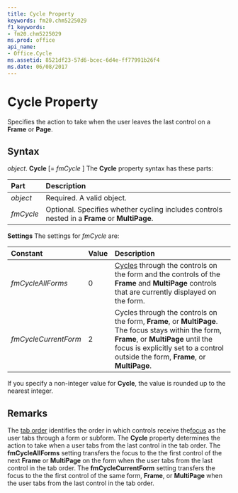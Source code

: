 ```yaml
---
title: Cycle Property
keywords: fm20.chm5225029
f1_keywords:
- fm20.chm5225029
ms.prod: office
api_name:
- Office.Cycle
ms.assetid: 8521df23-57d6-bcec-6d4e-ff77991b26f4
ms.date: 06/08/2017
---
```



# Cycle Property



Specifies the action to take when the user leaves the last control on a  **Frame** or **Page**.

## Syntax

_object_. **Cycle** [= _fmCycle_ ]
The  **Cycle** property syntax has these parts:


|**Part**|**Description**|
|:-----|:-----|
| _object_|Required. A valid object.|
| _fmCycle_|Optional. Specifies whether cycling includes controls nested in a  **Frame** or **MultiPage**.|

 **Settings**
The settings for  _fmCycle_ are:


|**Constant**|**Value**|**Description**|
|:-----|:-----|:-----|
| _fmCycleAllForms_|0|[Cycles](../../../language/Glossary/glossary-vba.md) through the controls on the form and the controls of the **Frame** and **MultiPage** controls that are currently displayed on the form.|
| _fmCycleCurrentForm_|2|Cycles through the controls on the form,  **Frame**, or **MultiPage**. The focus stays within the form, **Frame**, or **MultiPage** until the focus is explicitly set to a control outside the form, **Frame**, or **MultiPage**.|

If you specify a non-integer value for  **Cycle**, the value is rounded up to the nearest integer.

## Remarks

The [tab order](../../Glossary/vbe-glossary.md) identifies the order in which controls receive the[focus](../../Glossary/vbe-glossary.md) as the user tabs through a form or subform. The **Cycle** property determines the action to take when a user tabs from the last control in the tab order.
The  **fmCycleAllForms** setting transfers the focus to the the first control of the next **Frame** or **MultiPage** on the form when the user tabs from the last control in the tab order.
The  **fmCycleCurrentForm** setting transfers the focus to the the first control of the same form, **Frame**, or **MultiPage** when the user tabs from the last control in the tab order.

